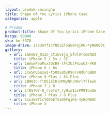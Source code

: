 ```yaml
---
layout: produk-casinghp
title: Shape Of You Lyrics iPhone Case
categories: apple

# Produk
product-title: Shape Of You Lyrics iPhone Case
harga: 90000
sku: hn-5378
image-drive: 1ss3eYfIcYQO5ET5aG0FqjR6-4yNGN60C
gallery:
  - url: 1Gmo68_R12o_Ct1U6sju_Sfol0TcmohDd
    title: iPhone 5 / 5s / SE
  - url: 1WdumPvaMux2QcB4-lFlZUJFhzwUZ-VK0
    title: iPhone 6 / 6s
  - url: 1xwSnU5uIwI-t50m5BbyD96TvWdCn0BBO
    title: iPhone 6 Plus / 6s Plus
  - url: 1B8U3c-ft0SiEIHlUM9yNFcWhrl7Flew5
    title: iPhone 7 / 8
  - url: 1fH57Or-Q_rv5To7_ryHiwIzsPM9ToxQe
    title: iPhone 7 Plus / 8 Plus
  - url: 1ss3eYfIcYQO5ET5aG0FqjR6-4yNGN60C
    title: iPhone X
---
```

